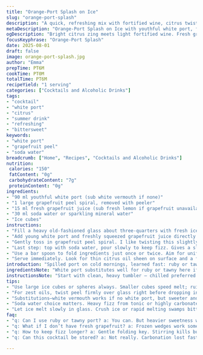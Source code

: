 ```yaml
---
title: "Orange-Port Splash on Ice"
slug: "orange-port-splash"
description: "A quick, refreshing mix with fortified wine, citrus twist, and subtle effervescence. Instead of Ruby or Tawny port, uses a youthful white port and bitters for complexity. Fresh grapefruit juice replaces orange juice, adding a sharp counterpoint. Perfect when chilled, ice clinks, aroma zesty. Simple yet layered. Classic citrus oils from thick peel elevate each sip. Served in a heavy tumbler, good cold, great for heat or post-meal. A twist on the traditional Porto à l’orange with added depth and fizz."
metaDescription: "Orange-Port Splash on Ice with youthful white port, fresh grapefruit, and soda water. Crisp, zesty layers, carefully balanced bitterness and fizz for heat or after meals."
ogDescription: "Bright citrus zing meets light fortified wine. Fresh grapefruit oil, soda sparkle, and ice melt pace this layered, aromatic sip ready anytime heat hits or night falls."
focusKeyphrase: "Orange-Port Splash"
date: 2025-08-01
draft: false
image: orange-port-splash.jpg
author: "Emma"
prepTime: PT6M
cookTime: PT0M
totalTime: PT6M
recipeYield: "1 serving"
categories: ["Cocktails and Alcoholic Drinks"]
tags:
- "cocktail"
- "white port"
- "citrus"
- "summer drink"
- "refreshing"
- "bittersweet"
keywords:
- "white port"
- "grapefruit peel"
- "soda water"
breadcrumb: ["Home", "Recipes", "Cocktails and Alcoholic Drinks"]
nutrition: 
 calories: "150"
 fatContent: "0g"
 carbohydrateContent: "7g"
 proteinContent: "0g"
ingredients:
- "90 ml youthful white port (sub white vermouth if none)"
- "1 large grapefruit peel spiral, removed with peeler"
- "15 ml fresh grapefruit juice (sub fresh lemon if grapefruit unavailable)"
- "30 ml soda water or sparkling mineral water"
- "Ice cubes"
instructions:
- "Fill a heavy old-fashioned glass about three-quarters with fresh ice cubes. Don’t crush ice; want slow melt, not instant dilution."
- "Add young white port and freshly squeezed grapefruit juice directly over ice. No stirring yet. Notice citrus aroma hits—sharp, almost tangy but bright."
- "Gently toss in grapefruit peel spiral. I like twisting this slightly first to release oils — essential for aroma punch."
- "Last step: top with soda water, pour slowly to keep fizz. Gives a slight sparkle, lightens the fortified wine weight without losing warmth."
- "Use a bar spoon to fold ingredients just once or twice. Aim for uniform chill, not full agitation—crucial so bubbles hold and aromas don’t dissipate."
- "Serve immediately. Look for thin citrus oil sheen on surface and a few lazy bubbles lifting lime-green hues. Drink while ice still solid; dilution controls bitterness and sweetness balance perfectly."
introduction: "Spilled port on cold mornings, learned fast: ruby or tawny = sweetness heavy, can overwhelm unless balanced. Switched to white port for lighter profile, citrus zest more pronounced. Grapefruit’s bitterness sharpens the drink, contrasts port’s soft vinous notes. Soda water’s fizz cuts through syrupy heft. Shake? No. Stir? Only gentle folds; bubbles lost with force will ruin mouthfeel. Peel—don’t skip, oils kiss nostrils first, wake senses. Tried lemon juice, okay, but grapefruit adds punch, brightness you didn't know was missing. Watch ice! Too melted, drink’s flat; frostiness ideal, glazing glass slows time, savor sip by sip."
ingredientsNote: "White port substitutes well for ruby or tawny here if you're aiming for less saccharine feel. High-quality white vermouth works, but sweeter than port take caution; soda balances slightly. Fresh is best – no bottled citrus juice; the oils trapped in fresh peel offer more than just tang. Grapefruit can be traded for lemon or even blood orange for seasonal twist; each changes acidity and bitterness balance. Soda water or light sparkling water essential — flat water dulls, too much fizz distracts. Ice crucial: use large cubes or spheres to slow melt; fast melting kills sensory experience, watering down flavors faster than you want. Always prep zest carefully; pith bitterness unwanted, take only bright peel with an economical peeler."
instructionsNote: "Start with clean, heavy tumbler — chilled preferred to prevent quick ice melt. Fill glass with large chunks ice, packing loosely to allow liquid to flow down ice, chill thoroughly. Pour port and juice over ice; hold back on mixing — avoid stirring too hard, maintain fizz and aroma. Introduce citrus peel spiral last to minimize aroma loss. Twist zest over glass before dropping for oil release; pay attention here, this is the aromatic backbone. Soda water on top slows dilution, keeps drink lively. A quick one or two folds suffices, measure the caress on ice. Serve immediately — delayed serving means flat bubbles and stale fragrance. If no fresh citrus: zest and juice from frozen wedges can suffice in pinch; mute bitterness with slight sugar splash if too tart. Remember: texture is as crucial as flavor—cold, fizzy, aromatic, lightly bitter, faintly sweet, all harmonize in balance, no one dominates."
tips:
- "Use large ice cubes or spheres always. Smaller cubes speed melt; ruin pacing, dilute flavors too fast. Chill glass first keeps cold longer. No shaking; agitation kills bubbles fast. Fold gently; one or two strokes enough to cool without breaking fizz."
- "For zest oils, twist peel firmly over glass right before dropping in. Oils hit nostrils immediate; aroma pumps up drink complexity. Peel spiral length matters; too tight traps oils, too loose won’t release fully. Scrape pith away; bitter notes ruin citrus brightness instantly."
- "Substitutions—white vermouth works if no white port, but sweeter and more herbal. Use less soda with vermouth, adjusts balance. Grapefruit juice swap fresh lemon or blood orange in a pinch. Bottled juice lacks oils, dulls aroma and bite; try to prioritize fresh segments."
- "Soda water choice matters. Heavy fizz from tonic or highly carbonated mineral water can overpower subtle port notes. Flat water kills zing; needs some sparkle but moderate. Add soda as last step, pouring slowly on ice to keep bubbles intact. Pour fast and fizz dies."
- "Let ice melt slowly in glass. Crush ice or rapid melting swamps bitterness-sweetness harmony. Cold glass with thick ice layer slows time; sip through cooling progression. Watch color shifts, thin citrus oil sheen signals ready. Serve immediately; delay kills bubbles and aroma lift."
faq:
- "q: Can I use ruby or tawny port? a: You can. But heavier sweetness will dominate citrus. Need soda water boost or lemon juice tweak to keep balance. White port lighter, bitterness sharper. Experiment with dosage; ruby too much, tawny might mask grapefruit."
- "q: What if I don’t have fresh grapefruit? a: Frozen wedges work sometimes, juice squeezed last minute. Oils lacking though; add extra twist lemon peel. Store-bought grapefruit juice dulls texture and aroma. No peel oils, drink falls flat fast. Fresh best, frozen okay emergency plan."
- "q: How to keep fizz longer? a: Gentle folding key. Stirring kills bubbles quick. Use slow pour soda top. Cold glass, large ice cubes protect carbonation melt rate. Freeze glass beforehand if you can. No shaking, no vigorous stirring. Also timing crucial; serve as soon as last fold done."
- "q: Can this cocktail be stored? a: Not really. Carbonation lost fast, aromas fade hours after prep. If needed, keep refrigerated, sealed tightly, but fizz drops off. Best fresh pour. If pre-batching, keep soda separate, add at service. Rested 'cocktail' loses lift, becomes flat and dull."

---
```

